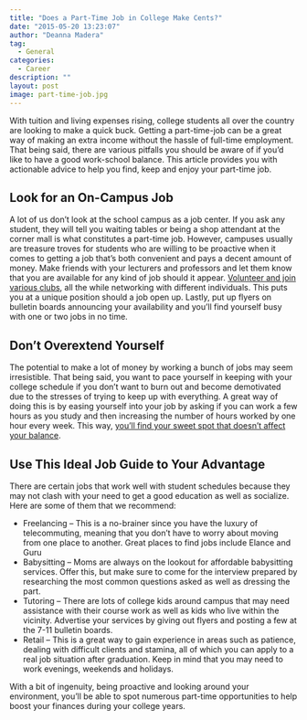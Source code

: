 ```yaml
---
title: "Does a Part-Time Job in College Make Cents?"
date: "2015-05-20 13:23:07"
author: "Deanna Madera"
tag:
  - General
categories:
  - Career
description: ""
layout: post
image: part-time-job.jpg
---
```


With tuition and living expenses rising, college students all over the country are looking to make a quick buck. Getting a part-time-job can be a great way of making an extra income without the hassle of full-time employment. That being said, there are various pitfalls you should be aware of if you’d like to have a good work-school balance. This article provides you with actionable advice to help you find, keep and enjoy your part-time job.

## Look for an On-Campus Job

A lot of us don’t look at the school campus as a job center. If you ask any student, they will tell you waiting tables or being a shop attendant at the corner mall is what constitutes a part-time job. However, campuses usually are treasure troves for students who are willing to be proactive when it comes to getting a job that’s both convenient and pays a decent amount of money. Make friends with your lecturers and professors and let them know that you are available for any kind of job should it appear. [Volunteer and join various clubs](https://www.scholarships.com/resources/public-service-and-volunteering/benefits-of-volunteerism-in-college/), all the while networking with different individuals. This puts you at a unique position should a job open up. Lastly, put up flyers on bulletin boards announcing your availability and you’ll find yourself busy with one or two jobs in no time.

## Don’t Overextend Yourself

The potential to make a lot of money by working a bunch of jobs may seem irresistible. That being said, you want to pace yourself in keeping with your college schedule if you don’t want to burn out and become demotivated due to the stresses of trying to keep up with everything. A great way of doing this is by easing yourself into your job by asking if you can work a few hours as you study and then increasing the number of hours worked by one hour every week. This way, [you’ll find your sweet spot that doesn’t affect your balance](https://www.internmatch.com/blog/5-ways-to-maintain-balance-between-work-school-and-life).

## Use This Ideal Job Guide to Your Advantage

There are certain jobs that work well with student schedules because they may not clash with your need to get a good education as well as socialize. Here are some of them that we recommend:

- Freelancing – This is a no-brainer since you have the luxury of telecommuting, meaning that you don’t have to worry about moving from one place to another. Great places to find jobs include Elance and Guru
- Babysitting – Moms are always on the lookout for affordable babysitting services. Offer this, but make sure to come for the interview prepared by researching the most common questions asked as well as dressing the part.
- Tutoring – There are lots of college kids around campus that may need assistance with their course work as well as kids who live within the vicinity. Advertise your services by giving out flyers and posting a few at the 7-11 bulletin boards.
- Retail – This is a great way to gain experience in areas such as patience, dealing with difficult clients and stamina, all of which you can apply to a real job situation after graduation. Keep in mind that you may need to work evenings, weekends and holidays.

With a bit of ingenuity, being proactive and looking around your environment, you’ll be able to spot numerous part-time opportunities to help boost your finances during your college years.
